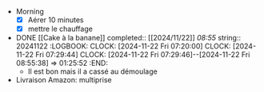 - Morning
  * [x] Aérer 10 minutes
  * [x] mettre le chauffage
- DONE [[Cake à la banane]]
  completed:: [[2024/11/22]] *08:55*
  string:: 20241122
  :LOGBOOK:
  CLOCK: [2024-11-22 Fri 07:20:00]
  CLOCK: [2024-11-22 Fri 07:29:44]
  CLOCK: [2024-11-22 Fri 07:29:46]--[2024-11-22 Fri 08:55:38] =>  01:25:52
  :END:
	- Il est bon mais il a cassé au démoulage
- Livraison Amazon: multiprise